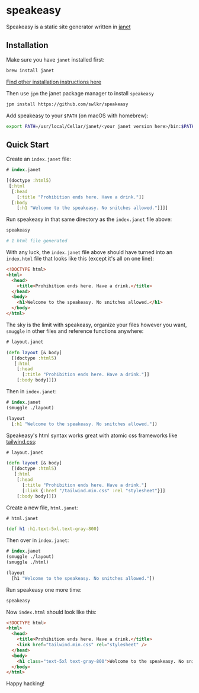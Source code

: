 # speakeasy

Speakeasy is a static site generator written in [janet](https://github.com/janet-lang/janet)

## Installation

Make sure you have `janet` installed first:

```sh
brew install janet
```

[Find other installation instructions here](https://janet-lang.org/docs/index.html)

Then use `jpm` the janet package manager to install `speakeasy`

```sh
jpm install https://github.com/swlkr/speakeasy
```

Add speakeasy to your `$PATH` (on macOS with homebrew):

```sh
export PATH=/usr/local/Cellar/janet/<your janet version here>/bin:$PATH
```

## Quick Start

Create an `index.janet` file:

```clojure
# index.janet

[(doctype :html5)
 [:html
  [:head
    [:title "Prohibition ends here. Have a drink."]]
  [:body
    [:h1 "Welcome to the speakeasy. No snitches allowed."]]]]
```

Run speakeasy in that same directory as the `index.janet` file above:

```sh
speakeasy

# 1 html file generated
```

With any luck, the `index.janet` file above should have turned into an `index.html` file that looks like this (except it's all on one line):

```html
<!DOCTYPE html>
<html>
  <head>
    <title>Prohibition ends here. Have a drink.</title>
  </head>
  <body>
    <h1>Welcome to the speakeasy. No snitches allowed.</h1>
  </body>
</html>
```

The sky is the limit with speakeasy, organize your files however you want, `smuggle` in other files and reference functions anywhere:

```clojure
# layout.janet

(defn layout [& body]
  [(doctype :html5)
   [:html
    [:head
      [:title "Prohibition ends here. Have a drink."]]
    [:body body]]])
```

Then in `index.janet`:

```clojure
# index.janet
(smuggle ./layout)

(layout
  [:h1 "Welcome to the speakeasy. No snitches allowed."])
```

Speakeasy's html syntax works great with atomic css frameworks like [tailwind.css](https://tailwindcss.com):

```clojure
# layout.janet

(defn layout [& body]
  [(doctype :html5)
   [:html
    [:head
      [:title "Prohibition ends here. Have a drink."]
      [:link {:href "/tailwind.min.css" :rel "stylesheet"}]]
    [:body body]]])
```

Create a new file, `html.janet`:

```clojure
# html.janet

(def h1 :h1.text-5xl.text-gray-800)
```

Then over in `index.janet`:

```clojure
# index.janet
(smuggle ./layout)
(smuggle ./html)

(layout
  [h1 "Welcome to the speakeasy. No snitches allowed."])
```

Run speakeasy one more time:

```sh
speakeasy
```

Now `index.html` should look like this:

```html
<!DOCTYPE html>
<html>
  <head>
    <title>Prohibition ends here. Have a drink.</title>
    <link href="tailwind.min.css" rel="stylesheet" />
  </head>
  <body>
    <h1 class="text-5xl text-gray-800">Welcome to the speakeasy. No snitches allowed.</h1>
  </body>
</html>
```

Happy hacking!
